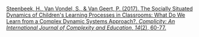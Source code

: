 
[Steenbeek, H., Van Vondel, S., & Van Geert, P. (2017). The Socially Situated Dynamics of Children's Learning Processes in Classrooms: What Do We Learn from a Complex Dynamic Systems Approach?. _Complicity: An International Journal of Complexity and Education_, _14_(2), 60-77.](https://pure.rug.nl/ws/portalfiles/portal/54374287/Steenbeek_van_Vondel_van_Geert_2017.pdf)